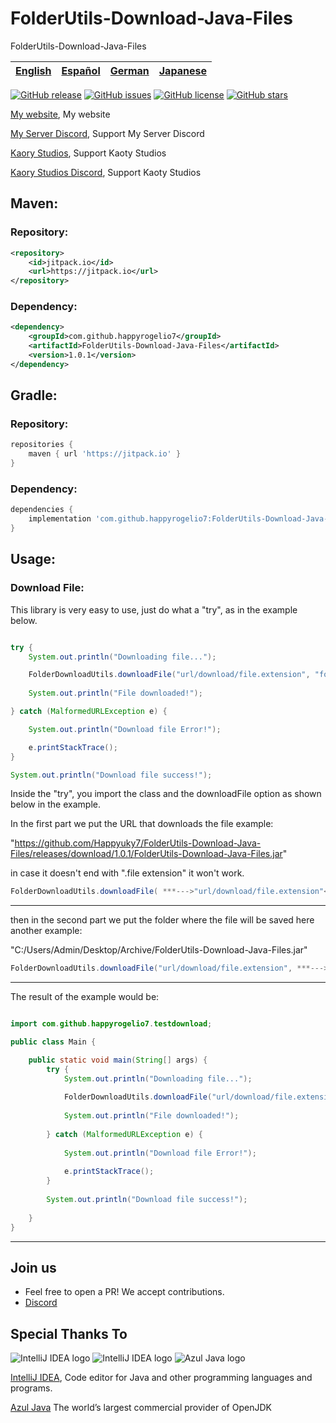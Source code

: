 # FolderUtils-Download-Java-Files
FolderUtils-Download-Java-Files

| [English](README.md)  | [Español](README_ES.md) | [German](README_DE.md) | [Japanese](README_JP.md) |
|------| ---- | ---- | ---- |

[![GitHub release](https://img.shields.io/github/release/Happyuky7/FolderUtils-Download-Java-Files.svg)](https://github.com/Happyuky7/FolderUtils-Download-Java-Files/releases/tag/1.0.1)
[![GitHub issues](https://img.shields.io/github/issues/Happyuky7/FolderUtils-Download-Java-Files.svg)](https://github.com/Happyuky7/FolderUtils-Download-Java-Files/issues)
[![GitHub license](https://img.shields.io/github/license/Happyuky7/FolderUtils-Download-Java-Files.svg)](https://github.com/Happyuky7/FolderUtils-Download-Java-Files/blob/master/LICENSE)
[![GitHub stars](https://img.shields.io/github/stars/Happyuky7/FolderUtils-Download-Java-Files.svg)]()

[My website](https://happyrogelio7.xyz), My website 

[My Server Discord](https://discord.gg/3EebYUyeUX), Support My Server Discord

[Kaory Studios](https://kaorystudios.xyz), Support Kaoty Studios

[Kaory Studios Discord](https://discord.gg/Gw7m8kC), Support Kaoty Studios

## Maven:

### Repository:
```xml
<repository>
    <id>jitpack.io</id>
    <url>https://jitpack.io</url>
</repository>
```

### Dependency:
```xml
<dependency>
    <groupId>com.github.happyrogelio7</groupId>
    <artifactId>FolderUtils-Download-Java-Files</artifactId>
    <version>1.0.1</version>
</dependency>
```

## Gradle:

### Repository:
```groovy
repositories {
    maven { url 'https://jitpack.io' }
}
```

### Dependency:
```groovy
dependencies {
    implementation 'com.github.happyrogelio7:FolderUtils-Download-Java-Files:1.0.1'
}
```

## Usage:

### Download File:

This library is very easy to use, just do what a "try", as in the example below.

```java

try {
    System.out.println("Downloading file...");

    FolderDownloadUtils.downloadFile("url/download/file.extension", "folder/file.extension");
    
    System.out.println("File downloaded!");

} catch (MalformedURLException e) {

    System.out.println("Download file Error!");

    e.printStackTrace();
}

System.out.println("Download file success!");

```

Inside the "try", you import the class and the downloadFile option as shown below in the example.

In the first part we put the URL that downloads the file example: 

"https://github.com/Happyuky7/FolderUtils-Download-Java-Files/releases/download/1.0.1/FolderUtils-Download-Java-Files.jar" 

in case it doesn't end with ".file extension" it won't work.

```java
FolderDownloadUtils.downloadFile( ***--->"url/download/file.extension"<---***
```

---

then in the second part we put the folder where the file will be saved here another example:

"C:/Users/Admin/Desktop/Archive/FolderUtils-Download-Java-Files.jar"

```java
FolderDownloadUtils.downloadFile("url/download/file.extension", ***--->"folder/file.extension"<---***);
```

---

The result of the example would be:

```java

import com.github.happyrogelio7.testdownload;

public class Main {

    public static void main(String[] args) {
        try {
            System.out.println("Downloading file...");
            
            FolderDownloadUtils.downloadFile("url/download/file.extension", "folder/file.extension");
            
            System.out.println("File downloaded!");
            
        } catch (MalformedURLException e) {
            
            System.out.println("Download file Error!");
            
            e.printStackTrace();
        }
        
        System.out.println("Download file success!");
        
    }
}

```



---

## Join us

* Feel free to open a PR! We accept contributions.
* [Discord](https://discord.gg/3EebYUyeUX)

## Special Thanks To

![IntelliJ IDEA logo](https://resources.jetbrains.com/storage/products/company/brand/logos/IntelliJ_IDEA_icon.png?size=100px)
![IntelliJ IDEA logo](https://resources.jetbrains.com/storage/products/company/brand/logos/IntelliJ_IDEA.png)
![Azul Java logo](https://www.azul.com/wp-content/themes/azul/dist/img/logo.svg)


[IntelliJ IDEA](https://www.jetbrains.com/idea/), Code editor for Java and other programming languages and programs.

[Azul Java](https://www.azul.com/) The world’s largest commercial provider of OpenJDK

